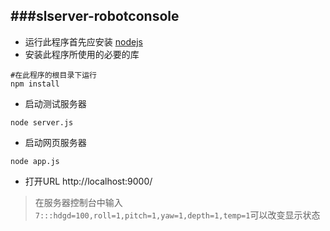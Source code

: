 ###slserver-robotconsole
---
- 运行此程序首先应安装 [nodejs](https://nodejs.org/download/release/latest-v0.12.x/node-v0.12.7-x86.msi)
- 安装此程序所使用的必要的库
```shell
#在此程序的根目录下运行
npm install
```
- 启动测试服务器
```shell
node server.js
```
- 启动网页服务器
```shell
node app.js
```
- 打开URL http://localhost:9000/

>在服务器控制台中输入`7:::hdgd=100,roll=1,pitch=1,yaw=1,depth=1,temp=1`可以改变显示状态


